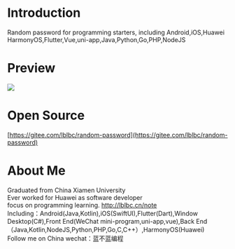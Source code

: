 # Introduction
Random password for programming starters, including Android,iOS,Huawei HarmonyOS,Flutter,Vue,uni-app,Java,Python,Go,PHP,NodeJS


# Preview
![](https://p3-juejin.byteimg.com/tos-cn-i-k3u1fbpfcp/8e1c10e43acd44b6bf7325c439c6d709~tplv-k3u1fbpfcp-zoom-1.image)

# Open Source
[https://gitee.com/lblbc/random-password](https://gitee.com/lblbc/random-password)


# About Me
Graduated from China Xiamen University  
Ever worked for Huawei as software developer  
focus on programming learning. http://lblbc.cn/note  
Including：Android(Java,Kotlin),iOS(SwiftUI),Flutter(Dart),Window Desktop(C#),Front End(WeChat mini-program,uni-app,vue),Back End（Java,Kotlin,NodeJS,Python,PHP,Go,C,C++）,HarmonyOS(Huawei)  
Follow me on China wechat：蓝不蓝编程  